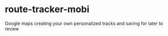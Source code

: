 # route-tracker-mobi
Google maps creating your own personalized tracks and saving for later to review

